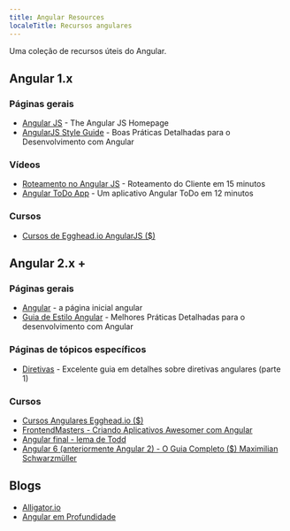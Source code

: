 ```yaml
---
title: Angular Resources
localeTitle: Recursos angulares
---
```

Uma coleção de recursos úteis do Angular.

## Angular 1.x

### Páginas gerais

*   [Angular JS](https://angularjs.org/) - The Angular JS Homepage
*   [AngularJS Style Guide](https://github.com/johnpapa/angular-styleguide/tree/master/a1) - Boas Práticas Detalhadas para o Desenvolvimento com Angular

### Vídeos

*   [Roteamento no Angular JS](https://www.youtube.com/watch?v=5uhZCc0j9RY) - Roteamento do Cliente em 15 minutos
*   [Angular ToDo App](https://www.youtube.com/watch?v=WuiHuZq_cg4) - Um aplicativo Angular ToDo em 12 minutos

### Cursos

*   [Cursos de Egghead.io AngularJS ($)](https://egghead.io/browse/frameworks/angularjs)

## Angular 2.x +

### Páginas gerais

*   [Angular](https://angular.io/) - a página inicial angular
*   [Guia de Estilo Angular](https://angular.io/guide/styleguide) - Melhores Práticas Detalhadas para o desenvolvimento com Angular

### Páginas de tópicos específicos

*   [Diretivas](http://www.sitepoint.com/practical-guide-angularjs-directives/) - Excelente guia em detalhes sobre diretivas angulares (parte 1)

### Cursos

*   [Cursos Angulares Egghead.io ($)](https://egghead.io/browse/frameworks/angular)
*   [FrontendMasters - Criando Aplicativos Awesomer com Angular](https://frontendmasters.com/courses/building-apps-angular)
*   [Angular final - lema de Todd](https://ultimateangular.com/)
*   [Angular 6 (anteriormente Angular 2) - O Guia Completo ($) Maximilian Schwarzmüller](https://www.udemy.com/the-complete-guide-to-angular-2/)

## Blogs

*   [Alligator.io](https://alligator.io/angular/)
*   [Angular em Profundidade](https://blog.angularindepth.com/tagged/angular)
